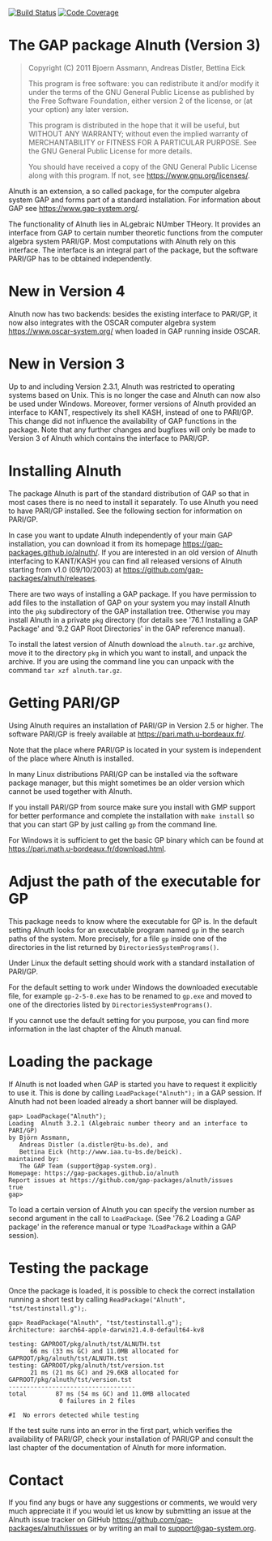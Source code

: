 [![Build Status](https://github.com/gap-packages/alnuth/actions/workflows/CI.yml/badge.svg)](https://github.com/gap-packages/alnuth/actions/workflows/CI.yml)
[![Code Coverage](https://codecov.io/github/gap-packages/alnuth/coverage.svg?branch=master&token=)](https://codecov.io/gh/gap-packages/alnuth)

The GAP package Alnuth (Version 3)
==================================

> Copyright (C) 2011      Bjoern Assmann, Andreas Distler, Bettina Eick
> 
> This program is free software: you can redistribute it and/or modify
> it under the terms of the GNU General Public License as published by
> the Free Software Foundation, either version 2 of the license, or
> (at your option) any later version.
> 
> This program is distributed in the hope that it will be useful,
> but WITHOUT ANY WARRANTY; without even the implied warranty of
> MERCHANTABILITY or FITNESS FOR A PARTICULAR PURPOSE.  See the
> GNU General Public License for more details.
> 
> You should have received a copy of the GNU General Public License
> along with this program. If not, see <https://www.gnu.org/licenses/>.


Alnuth is an extension, a so called package, for the computer algebra system
GAP and forms part of a standard installation. For information about GAP see
<https://www.gap-system.org/>.

The functionality of Alnuth lies in ALgebraic NUmber THeory. It provides an
interface from GAP to certain number theoretic functions from the computer
algebra system PARI/GP. Most computations with Alnuth rely on this interface.
The interface is an integral part of the package, but the software PARI/GP
has to be obtained independently.


New in Version 4
================

Alnuth now has two backends: besides the existing interface to PARI/GP, it now
also integrates with the OSCAR computer algebra system <https://www.oscar-system.org/>
when loaded in GAP running inside OSCAR.

New in Version 3
================

Up to and including Version 2.3.1, Alnuth was restricted to operating systems
based on Unix. This is no longer the case and Alnuth can now also be used
under Windows. Moreover, former versions of Alnuth provided an interface to
KANT, respectively its shell KASH, instead of one to PARI/GP. This change did
not influence the availability of GAP functions in the package. Note that any
further changes and bugfixes will only be made to Version 3 of Alnuth which
contains the interface to PARI/GP.


Installing Alnuth
=================

The package Alnuth is part of the standard distribution of GAP so that in most
cases there is no need to install it separately. To use Alnuth you need to
have PARI/GP installed. See the following section for information on PARI/GP.

In case you want to update Alnuth independently of your main GAP installation,
you can download it from its homepage <https://gap-packages.github.io/alnuth/>.
If you are interested in an old version of Alnuth interfacing to KANT/KASH
you can find all released versions of Alnuth starting from v1.0 (09/10/2003)
at <https://github.com/gap-packages/alnuth/releases>.

There are two ways of installing a GAP package. If you have permission to add
files to the installation of GAP on your system you may install Alnuth into
the `pkg` subdirectory of the GAP installation tree. Otherwise you may install
Alnuth in a private `pkg` directory (for details see '76.1 Installing a GAP
Package' and '9.2 GAP Root Directories' in the GAP reference manual).

To install the latest version of Alnuth download the `alnuth.tar.gz` archive,
move it to the directory `pkg` in which you want to install, and unpack the
archive. If you are using the command line you can unpack with the command
`tar xzf alnuth.tar.gz`.


Getting PARI/GP
===============

Using Alnuth requires an installation of PARI/GP in Version 2.5 or higher. The
software PARI/GP is freely available at <https://pari.math.u-bordeaux.fr/>.

Note that the place where PARI/GP is located in your system is independent of
the place where Alnuth is installed.

In many Linux distributions PARI/GP can be installed via the software package
manager, but this might sometimes be an older version which cannot be used
together with Alnuth.

If you install PARI/GP from source make sure you install with GMP support for
better performance and complete the installation with `make install` so that
you can start GP by just calling `gp` from the command line.

For Windows it is sufficient to get the basic GP binary which can be found at
<https://pari.math.u-bordeaux.fr/download.html>.


Adjust the path of the executable for GP
========================================

This package needs to know where the executable for GP is. In the default
setting Alnuth looks for an executable program named `gp` in the search paths
of the system. More precisely, for a file `gp` inside one of the directories
in the list returned by `DirectoriesSystemPrograms()`.

Under Linux the default setting should work with a standard installation of
PARI/GP.

For the default setting to work under Windows the downloaded executable file,
for example `gp-2-5-0.exe` has to be renamed to `gp.exe` and moved to one of
the directories listed by `DirectoriesSystemPrograms()`.

If you cannot use the default setting for you purpose, you can find more
information in the last chapter of the Alnuth manual.


Loading the package
===================

If Alnuth is not loaded when GAP is started you have to request it explicitly
to use it. This is done by calling `LoadPackage("Alnuth");` in a GAP session.
If Alnuth had not been loaded already a short banner will be displayed.

    gap> LoadPackage("Alnuth");
    Loading  Alnuth 3.2.1 (Algebraic number theory and an interface to PARI/GP)
    by Björn Assmann,
       Andreas Distler (a.distler@tu-bs.de), and
       Bettina Eick (http://www.iaa.tu-bs.de/beick).
    maintained by:
       The GAP Team (support@gap-system.org).
    Homepage: https://gap-packages.github.io/alnuth
    Report issues at https://github.com/gap-packages/alnuth/issues
    true
    gap>

To load a certain version of Alnuth you can specify the version number as
second argument in the call to `LoadPackage`. (See '76.2 Loading a GAP
package' in the reference manual or type `?LoadPackage` within a GAP session).


Testing the package
===================

Once the package is loaded, it is possible to check the correct installation
running a short test by calling `ReadPackage("Alnuth", "tst/testinstall.g");`.

    gap> ReadPackage("Alnuth", "tst/testinstall.g");
    Architecture: aarch64-apple-darwin21.4.0-default64-kv8

    testing: GAPROOT/pkg/alnuth/tst/ALNUTH.tst
          66 ms (33 ms GC) and 11.0MB allocated for GAPROOT/pkg/alnuth/tst/ALNUTH.tst
    testing: GAPROOT/pkg/alnuth/tst/version.tst
          21 ms (21 ms GC) and 29.6KB allocated for GAPROOT/pkg/alnuth/tst/version.tst
    -----------------------------------
    total        87 ms (54 ms GC) and 11.0MB allocated
                  0 failures in 2 files

    #I  No errors detected while testing

If the test suite runs into an error in the first part, which verifies the
availability of PARI/GP, check your installation of PARI/GP and consult the
last chapter of the documentation of Alnuth for more information.


Contact
=======

If you find any bugs or have any suggestions or comments, we would very much
appreciate it if you would let us know by submitting an issue at the Alnuth
issue tracker on GitHub <https://github.com/gap-packages/alnuth/issues> or by
writing an mail to <support@gap-system.org>.
